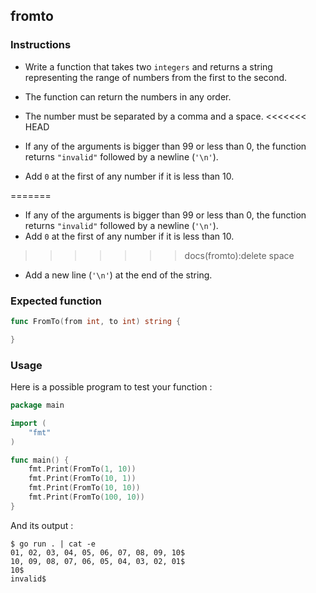 ## fromto

### Instructions

- Write a function that takes two `integers` and returns a string representing the range of numbers from the first to the second.
- The function can return the numbers in any order.
- The number must be separated by a comma and a space.
<<<<<<< HEAD

- If any of the arguments is bigger than 99 or less than 0, the function returns `"invalid"` followed by a newline (`'\n'`).

- Add `0` at the first of any number if it is less than 10.

=======
- If any of the arguments is bigger than 99 or less than 0, the function returns `"invalid"` followed by a newline (`'\n'`).
- Add `0` at the first of any number if it is less than 10.  
>>>>>>> docs(fromto):delete space
- Add a new line (`'\n'`) at the end of the string.

### Expected function

```go
func FromTo(from int, to int) string {

}
```

### Usage

Here is a possible program to test your function :

```go
package main

import (
	"fmt"
)

func main() {
	fmt.Print(FromTo(1, 10))
	fmt.Print(FromTo(10, 1))
	fmt.Print(FromTo(10, 10))
	fmt.Print(FromTo(100, 10))
}
```

And its output :

```console
$ go run . | cat -e
01, 02, 03, 04, 05, 06, 07, 08, 09, 10$
10, 09, 08, 07, 06, 05, 04, 03, 02, 01$
10$
invalid$
```
